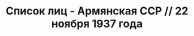 ---
title: Список лиц - Армянская ССР // 22 ноября 1937 года
description: РГАСПИ, ф.17, т.5, оп.171, дело 413, лист 103
images:
- /disk/pictures/v05/17-171-413-103.jpg
- /disk/pictures/v05/17-171-413-104.jpg
- /disk/pictures/v05/17-171-413-105.jpg
---
